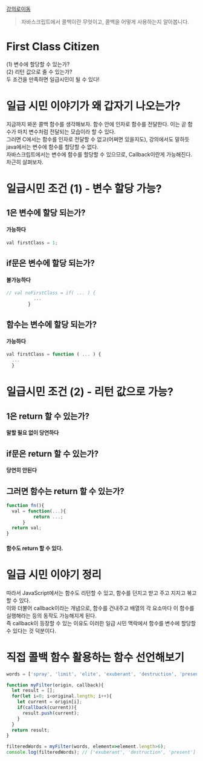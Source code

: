 [강의로이동](https://www.youtube.com/watch?v=iPe0noahrBY)  
  
> 자바스크립트에서 콜백이란 무엇이고, 콜백을 어떻게 사용하는지 알아봅니다.
  
# First Class Citizen    
(1) 변수에 할당할 수 있는가?   
(2) 리턴 값으로 줄 수 있는가?  
두 조건을 만족하면 일급시민이 될 수 있다!  

# 일급 시민 이야기가 왜 갑자기 나오는가?
지금까지 봐온 콜백 함수를 생각해보자. 함수 안에 인자로 함수를 전달한다. 이는 곧 함수가 마치 변수처럼 전달되는 모습이라 할 수 있다.  
그러면 C에서는 함수를 인자로 전달할 수 없고(어쩌면 있을지도), 강의에서도 말하듯 java에서는 변수에 함수를 할당할 수 없다.   
자바스크립트에서는 변수에 함수를 할당할 수 있으므로, Callback이란게 가능해진다. 차근히 살펴보자.  

# 일급시민 조건 (1) - 변수 할당 가능?
## 1은 변수에 할당 되는가?
#### 가능하다
```js
val firstClass = 1;
```

## if문은 변수에 할당 되는가?
#### 불가능하다
```js
// val noFirstClass = if( ... ) {
          ... 
        }
```

## 함수는 변수에 할당 되는가?
#### 가능하다
```js
val firstClass = function ( ... ) {
  ...
  }
```

# 일급시민 조건 (2) - 리턴 값으로 가능?
## 1은 return 할 수 있는가?
#### 말할 필요 없이 당연하다

## if문은 return 할 수 있는가?
#### 당연히 안된다

## 그러면 함수는 return 할 수 있는가?
```js
function fn(){
  val = function(...){
          return ...;
      }
  return val;
}
```
#### 함수도 return 할 수 있다.

# 일급 시민 이야기 정리
따라서 JavaScript에서는 함수도 리턴할 수 있고, 함수를 던지고 받고 주고 지지고 볶고 할 수 있다.  
이와 더불어 callback이라는 개념으로, 함수를 건내주고 배열의 각 요소마다 이 함수를 실행해라는 등의 동작도 가능해지게 된다.  
즉 callback이 등장할 수 있는 이유도 이러한 일급 시민 맥락에서 함수를 변수에 할당할 수 있다는 것 덕분이다.


# 직접 콜백 함수 활용하는 함수 선언해보기

```js
words = ['spray', 'limit', 'elite', 'exuberant', 'destruction', 'present']

function myFilter(origin, callback){
  let result = [];
  for(let i=0; i<original.length; i++){
    let current = origin[i];
    if(callback(current)){
      result.push(current);
    }
  }
  return result;
}

filteredWords = myFilter(words, element=>element.length>6);
console.log(filteredWords); // ['exuberant', 'destruction', 'present']
```
